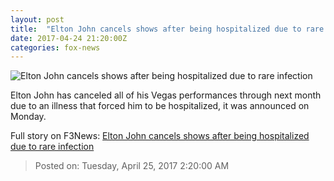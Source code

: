 ```yaml
---
layout: post
title:  "Elton John cancels shows after being hospitalized due to rare infection"
date: 2017-04-24 21:20:00Z
categories: fox-news
---
```


![Elton John cancels shows after being hospitalized due to rare infection](http://a57.foxnews.com/images.foxnews.com/content/fox-news/entertainment/2017/04/24/elton-john-cancels-shows-after-being-hospitalized-due-to-rare-infection/_jcr_content/par/featured_image/media-0.img.jpg/876/493/1493071393800.jpg?ve=1&tl=1)

Elton John has canceled all of his Vegas performances through next month due to an illness that forced him to be hospitalized, it was announced on Monday.


Full story on F3News: [Elton John cancels shows after being hospitalized due to rare infection](http://www.f3nws.com/n/CGkaxC)

> Posted on: Tuesday, April 25, 2017 2:20:00 AM
